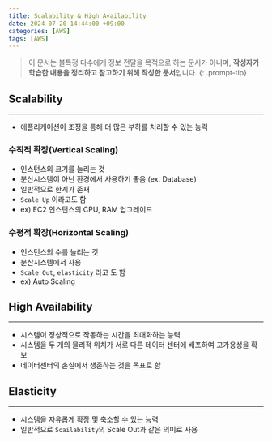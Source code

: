 ```yaml
---
title: Scalability & High Availability
date: 2024-07-20 14:44:00 +09:00
categories: [AWS]
tags: [AWS]
---
```


> 이 문서는 불특정 다수에게 정보 전달을 목적으로 하는 문서가 아니며, **작성자가 학습한 내용을 정리하고 참고하기 위해 작성한 문서**입니다.
{: .prompt-tip}

## Scalability
---

- 애플리케이션이 조정을 통해 더 많은 부하를 처리할 수 있는 능력

### 수직적 확장(Vertical Scaling)

- 인스턴스의 크기를 늘리는 것
- 분산시스템이 아닌 환경에서 사용하기 좋음 (ex. Database)
- 일반적으로 한계가 존재
- `Scale Up` 이라고도 함
- ex) EC2 인스턴스의 CPU, RAM 업그레이드

### 수평적 확장(Horizontal Scaling)

- 인스턴스의 수를 늘리는 것
- 분산시스템에서 사용
- `Scale Out`, `elasticity` 라고 도 함
- ex) Auto Scaling

## High Availability
---

- 시스템이 정상적으로 작동하는 시간을 최대화하는 능력
- 시스템을 두 개의 물리적 위치가 서로 다른 데이터 센터에 배포하여 고가용성을 확보
- 데이터센터의 손실에서 생존하는 것을 목표로 함

## Elasticity
---

- 시스템을 자유롭게 확장 및 축소할 수 있는 능력
- 일반적으로 `Scailability`의 Scale Out과 같은 의미로 사용